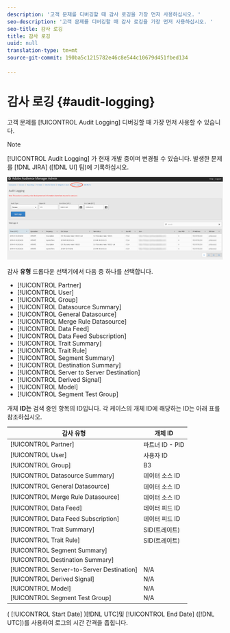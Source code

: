 ```yaml
---
description: '고객 문제를 디버깅할 때 감사 로깅을 가장 먼저 사용하십시오. '
seo-description: '고객 문제를 디버깅할 때 감사 로깅을 가장 먼저 사용하십시오. '
seo-title: 감사 로깅
title: 감사 로깅
uuid: null
translation-type: tm+mt
source-git-commit: 190ba5c1215782e46c8e544c10679d451fbed134

---
```



# 감사 로깅 {#audit-logging}

고객 문제를 [!UICONTROL  Audit Logging] 디버깅할 때 가장 먼저 사용할 수 있습니다.

> [!NOTE]
>
>[!UICONTROL Audit Logging] 가 현재 개발 중이며 변경될 수 있습니다. 발생한 문제를 [!DNL JIRA] ([!DNL UI] 팀)에 기록하십시오.

![감사 로깅 보기](assets/audit-logging-img.png)

감사 **유형** 드롭다운 선택기에서 다음 중 하나를 선택합니다.

* [!UICONTROL Partner]
* [!UICONTROL User]
* [!UICONTROL Group]
* [!UICONTROL Datasource Summary]
* [!UICONTROL General Datasource]
* [!UICONTROL Merge Rule Datasource]
* [!UICONTROL Data Feed]
* [!UICONTROL Data Feed Subscription]
* [!UICONTROL Trait Summary]
* [!UICONTROL Trait Rule]
* [!UICONTROL Segment Summary]
* [!UICONTROL Destination Summary]
* [!UICONTROL Server to Server Destination]
* [!UICONTROL Derived Signal]
* [!UICONTROL Model]
* [!UICONTROL Segment Test Group]

개체 **ID는** 검색 중인 항목의 ID입니다. 각 케이스의 개체 ID에 해당하는 ID는 아래 표를 참조하십시오.

| 감사 유형 | 개체 ID |
---------|----------|
| [!UICONTROL Partner] | 파트너 ID - PID |
| [!UICONTROL User] | 사용자 ID |
| [!UICONTROL Group] | B3 |
| [!UICONTROL Datasource Summary] | 데이터 소스 ID |
| [!UICONTROL General Datasource] | 데이터 소스 ID |
| [!UICONTROL Merge Rule Datasource] | 데이터 소스 ID |
| [!UICONTROL Data Feed] | 데이터 피드 ID |
| [!UICONTROL Data Feed Subscription] | 데이터 피드 ID |
| [!UICONTROL Trait Summary] | SID(트레이트) |
| [!UICONTROL Trait Rule] | SID(트레이트) |
| [!UICONTROL Segment Summary] |  |
| [!UICONTROL Destination Summary] |  |
| [!UICONTROL Server-to-Server Destination] | N/A |
| [!UICONTROL Derived Signal] | N/A |
| [!UICONTROL Model] | N/A |
| [!UICONTROL Segment Test Group] | N/A |

( [!UICONTROL Start Date] )[!DNL UTC]및 [!UICONTROL End Date] ([!DNL UTC])를 사용하여 로그의 시간 간격을 좁힙니다.